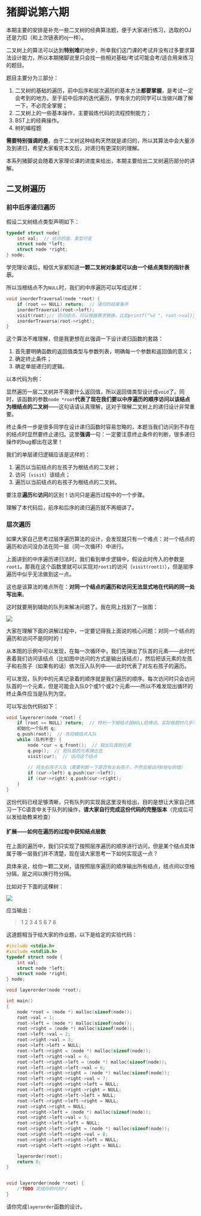 # 猪脚说第六期

本期主要的安排是补充一些二叉树的经典算法题，便于大家进行练习，选取的OJ还是力扣（和上次链表的oj一样）。

二叉树上的算法可以达到**特别难**的地步，所幸我们这门课的考试并没有过多要求算法设计能力，所以本期猪脚说里只会找一些相对基础/考试可能会考/适合用来练习的题目。

题目主要分为三部分：

1. 二叉树的基础的遍历，前中后序和层次遍历的基本方法**都要掌握**，是考试一定会考到的地方。至于前中后序的迭代遍历，学有余力的同学可以当做兴趣了解一下，不必完全掌握；
2. 二叉树上的一些基本操作，主要锻炼代码的流程控制能力；
3. BST上的经典操作。
4. 树的编程题

**需要特别强调的是**，由于二叉树这种结构天然就是递归的，所以其算法中会大量涉及到递归，希望大家看完本文后，对递归有更深刻的理解。

本系列猪脚说会随着大家理论课的进度来给出，本期主要给出二叉树遍历部分的讲解。

## 二叉树遍历

### 前中后序递归遍历

假设二叉树结点类型声明如下：

~~~c
typedef struct node{
	int val;  // 结点的值，类型可变
	struct node *left;
	struct node *right;
} node;
~~~

学完理论课后，相信大家都知道**一颗二叉树对象就可以由一个结点类型的指针表示**。

所以当根结点不为`NULL`时，我们的中序遍历可以写成这样：

~~~c
void inorderTraversal(node *root) {
	if (root == NULL) return;  // 递归的结束条件
	inorderTraversal(root->left);
	visit(root);// 访问结点，可以根据需求替换，比如printf("%d ", root->val);
	inorderTraversa(root->right);
}
~~~

这个算法不难理解，但是我更想在此强调一下设计递归函数的套路：

1. 首先要明确函数的返回值类型与参数列表，明确每一个参数和返回值的意义；
2. 确定终止条件；
3. 确定单层递归的逻辑。

以本代码为例：

显然遍历一层二叉树并不需要什么返回值，所以返回值类型设计成`void`了。同时，该函数的参数`node *root`**代表了现在我们要以中序遍历的顺序访问以该结点为根结点的二叉树**——这句话请认真理解，这对于理解二叉树上的递归设计非常重要。

终止条件一步是很多同学在设计递归函数时容易忽略的，本题当我们访问到不存在的结点时显然要终止递归。这里**强调**一句：一定要注意终止条件的判断，很多递归操作的bug都出在这里！

我们的单层递归逻辑应该是这样的：

1. 遍历以当前结点的左孩子为根结点的二叉树；
2. 访问（`visit`）该结点；
3. 遍历以当前结点的右孩子为根结点的二叉树。

要注意**遍历**和**访问**的区别！访问只是遍历过程中的一个步骤。

理解了本代码后，前序和后序的递归遍历就不再细讲了。

### 层次遍历

如果大家自己思考过层序遍历算法的设计，会发现就只有一个难点：对一个结点的遍历和访问没办法在同一层（同一次循环）中进行。

上面讲到的中序遍历递归法时，我们看到单步逻辑中，假设此时传入的参数是`root1`，那我在这个函数里就可以实现对`root1`的访问（`visit(root1)`），但是层序遍历中似乎无法做到这一点。

这也是该算法的难点所在：**对同一个结点的遍历和访问无法显式地在代码的同一处写出来**。

这时就要用到辅助的队列来解决问题了。我在网上找到了一张图：

![](./1.png)

大家在理解下面的讲解过程中，一定要记得我上面说的核心问题：对同一个结点的遍历和访问不是同时的！

从本图的示例中可以发现，在每一次循环中，我们先弹出了队首的元素——此时代表着我们访问该结点（比如图中访问的方式是输出该结点），然后把该元素的左孩子和右孩子（如果有的话）依次压入队列中——此时代表了对左右孩子的遍历。

可以发现，队列中的元素记录着的顺序就是我们遍历的顺序。每次访问时只会访问队首的一个元素，但是可能会入队0个或1个或2个元素——所以不难发现出循环的终止条件应当是队列为空。

可以写出伪代码如下：

~~~c
void layerorer(node *root) {
    if (root == NULL) return;  // 特判一下根结点是NULL的情况，实际做题时几乎不会遇到这种情况的
	初始化一个队列 q;
    q.push(root);  // 先将根结点入队
    while (队列不空) {
        node *cur = q.front();  // 取出队首的元素
        q.pop();  // 把队首的元素弹出去
        visit(cur);  // 访问这个结点
        
        // 将左右孩子入队（需要判断一下是否有左右孩子，不然会报访问0地址的错）
        if (cur->left) q.push(cur->left);
        if (cur->right) q.push(cur->right);
    }
}
~~~

这份代码已经足够清晰，只有队列的实现我这里没有给出，目的是想让大家自己练习一下C语言中关于队列的操作，**请大家自行完成这份代码的完整版本**（完成后可以发给助教来检查）

#### 扩展——如何在遍历的过程中获知结点层数

在上面的遍历中，我们只实现了按照层序遍历的顺序进行访问，但是某个结点具体属于哪一层我们并不清楚，现在请大家思考一下如何实现这一点？

具体来说，给你一颗二叉树，请按照层序遍历的顺序输出所有结点，结点间以空格分隔，层之间以换行符分隔。

比如对于下面的这棵树：

![](./2.png)

应当输出：

> 1
> 2 3
> 4 5
> 6 7 8

这道题相当于给大家的作业题，以下是给定的实验代码：

~~~c
#include <stdio.h>
#include <stdlib.h>
typedef struct node {
    int val;
    struct node *left;
    struct node *right;
} node;

void layerorder(node *root);

int main()
{
    node *root = (node *) malloc(sizeof(node));
    root->val = 1;
    root->left = (node *) malloc(sizeof(node));
    root->right = (node *) malloc(sizeof(node));
    root->left->val = 2;
    root->right->val = 3;
    root->left->left = NULL;
    root->left->right = (node *) malloc(sizeof(node));
    root->left->right->val = 4;
    root->left->right->left = (node *) malloc(sizeof(node));
    root->left->right->left->val = 6;
    root->left->right->right = (node *) malloc(sizeof(node));
    root->left->right->right->val = 7;
    root->left->right->right->left = NULL;
    root->left->right->right->right = NULL;
    root->left->right->left->left = NULL;
    root->left->right->left->right = NULL;
    root->right->right = NULL;
    root->right->left = (node *) malloc(sizeof(node));
    root->right->left->val = 5;
    root->right->left->left = NULL;
    root->right->left->right = (node *) malloc(sizeof(node));
    root->right->left->right->val = 8;
    root->right->left->right->left = NULL;
    root->right->left->right->right = NULL;

    layerorder(root);
    return 0;
}


void layerorder(node *root) {
    /*TODO 完成你的代码*/
}
~~~

请你完成`layerorder`函数的设计。

